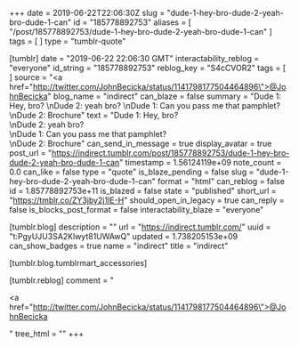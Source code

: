+++
date = 2019-06-22T22:06:30Z
slug = "dude-1-hey-bro-dude-2-yeah-bro-dude-1-can"
id = "185778892753"
aliases = [ "/post/185778892753/dude-1-hey-bro-dude-2-yeah-bro-dude-1-can" ]
tags = [ ]
type = "tumblr-quote"

[tumblr]
date = "2019-06-22 22:06:30 GMT"
interactability_reblog = "everyone"
id_string = "185778892753"
reblog_key = "S4cCVOR2"
tags = [ ]
source = "<a href=\"http://twitter.com/JohnBecicka/status/1141798177504464896\">@JohnBecicka</a>"
blog_name = "indirect"
can_blaze = false
summary = "Dude 1: Hey, bro? \nDude 2: yeah bro? \nDude 1: Can you pass me that pamphlet? \nDude 2: Brochure"
text = "Dude 1: Hey, bro?<br/>\nDude 2: yeah bro?<br/>\nDude 1: Can you pass me that pamphlet?<br/>\nDude 2: Brochure"
can_send_in_message = true
display_avatar = true
post_url = "https://indirect.tumblr.com/post/185778892753/dude-1-hey-bro-dude-2-yeah-bro-dude-1-can"
timestamp = 1.56124119e+09
note_count = 0.0
can_like = false
type = "quote"
is_blaze_pending = false
slug = "dude-1-hey-bro-dude-2-yeah-bro-dude-1-can"
format = "html"
can_reblog = false
id = 1.85778892753e+11
is_blazed = false
state = "published"
short_url = "https://tmblr.co/ZY3jby2j1IE-H"
should_open_in_legacy = true
can_reply = false
is_blocks_post_format = false
interactability_blaze = "everyone"

[tumblr.blog]
description = ""
url = "https://indirect.tumblr.com/"
uuid = "t:PgyUJU3SA2Klwyt81UWAwQ"
updated = 1.738205153e+09
can_show_badges = true
name = "indirect"
title = "indirect"

[tumblr.blog.tumblrmart_accessories]

[tumblr.reblog]
comment = "<p><a href=\"http://twitter.com/JohnBecicka/status/1141798177504464896\">@JohnBecicka</a></p>"
tree_html = ""
+++
